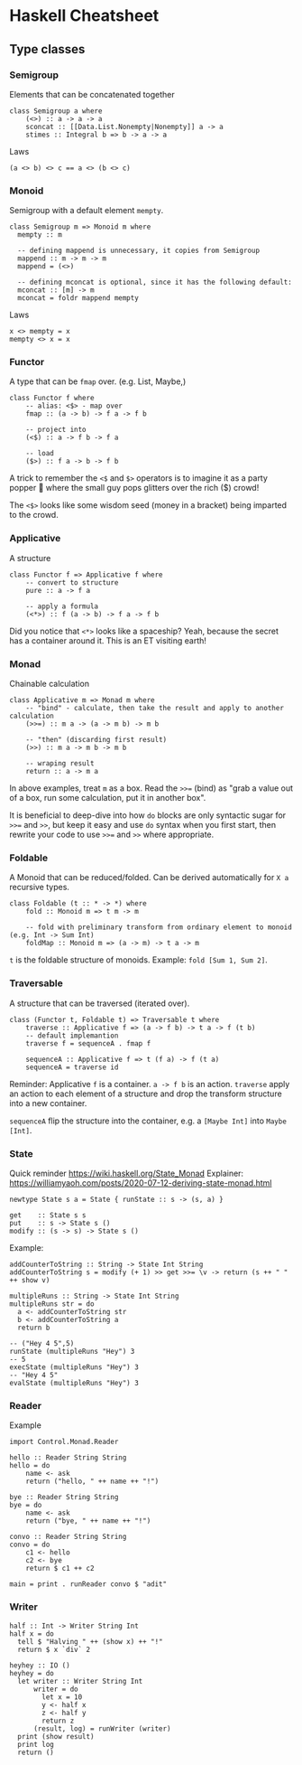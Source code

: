 # Haskell Cheatsheet

## Type classes

### Semigroup

Elements that can be concatenated together

```
class Semigroup a where
    (<>) :: a -> a -> a
    sconcat :: [[Data.List.Nonempty|Nonempty]] a -> a
    stimes :: Integral b => b -> a -> a
```

Laws

```
(a <> b) <> c == a <> (b <> c)
```

### Monoid

Semigroup with a default element `mempty`.

```
class Semigroup m => Monoid m where
  mempty :: m

  -- defining mappend is unnecessary, it copies from Semigroup
  mappend :: m -> m -> m
  mappend = (<>)

  -- defining mconcat is optional, since it has the following default:
  mconcat :: [m] -> m
  mconcat = foldr mappend mempty
```

Laws

```
x <> mempty = x
mempty <> x = x
```

### Functor

A type that can be `fmap` over. (e.g. List, Maybe,)

```
class Functor f where
    -- alias: <$> - map over
    fmap :: (a -> b) -> f a -> f b
    
    -- project into
    (<$) :: a -> f b -> f a

    -- load
    ($>) :: f a -> b -> f b
``` 

A trick to remember the `<$` and `$>` operators is to imagine it as a party popper 🎉 where the small guy pops glitters over the rich ($) crowd!

The `<$>` looks like some wisdom seed (money in a bracket) being imparted to the crowd.

### Applicative

A structure

```
class Functor f => Applicative f where
    -- convert to structure
    pure :: a -> f a

    -- apply a formula
    (<*>) :: f (a -> b) -> f a -> f b
```

Did you notice that `<*>` looks like a spaceship? Yeah, because the secret has a container around it. This is an ET visiting earth!

### Monad

Chainable calculation

```
class Applicative m => Monad m where
    -- "bind" - calculate, then take the result and apply to another calculation
    (>>=) :: m a -> (a -> m b) -> m b

    -- "then" (discarding first result)
    (>>) :: m a -> m b -> m b
    
    -- wraping result
    return :: a -> m a
```

In above examples, treat `m` as a box. Read the `>>=` (bind) as "grab a value out of a box, run some calculation, put it in another box".

It is beneficial to deep-dive into how `do` blocks are only syntactic sugar for `>>=` and `>>`, but keep it easy and use `do` syntax when you first start, then rewrite your code to use `>>=` and `>>` where appropriate.

### Foldable

A Monoid that can be reduced/folded. Can be derived automatically for `X a` recursive types.

```
class Foldable (t :: * -> *) where
    fold :: Monoid m => t m -> m

    -- fold with preliminary transform from ordinary element to monoid (e.g. Int -> Sum Int)
    foldMap :: Monoid m => (a -> m) -> t a -> m
```

`t` is the foldable structure of monoids. Example: `fold [Sum 1, Sum 2]`.

### Traversable

A structure that can be traversed (iterated over).

```
class (Functor t, Foldable t) => Traversable t where
    traverse :: Applicative f => (a -> f b) -> t a -> f (t b)
    -- default implemantion
    traverse f = sequenceA . fmap f

    sequenceA :: Applicative f => t (f a) -> f (t a)
    sequenceA = traverse id
```

Reminder: Applicative `f` is a container. `a -> f b` is an action. `traverse` apply an action to each element of a structure and drop the transform structure into a new container.

`sequenceA` flip the structure into the container, e.g. a `[Maybe Int]` into `Maybe [Int]`.

### State

Quick reminder https://wiki.haskell.org/State_Monad
Explainer: https://williamyaoh.com/posts/2020-07-12-deriving-state-monad.html

```
newtype State s a = State { runState :: s -> (s, a) }

get    :: State s s
put    :: s -> State s ()
modify :: (s -> s) -> State s ()
```

Example:

```
addCounterToString :: String -> State Int String
addCounterToString s = modify (+ 1) >> get >>= \v -> return (s ++ " " ++ show v)

multipleRuns :: String -> State Int String
multipleRuns str = do
  a <- addCounterToString str
  b <- addCounterToString a
  return b
 
-- ("Hey 4 5",5)
runState (multipleRuns "Hey") 3
-- 5
execState (multipleRuns "Hey") 3
-- "Hey 4 5"
evalState (multipleRuns "Hey") 3
```

### Reader

Example
```
import Control.Monad.Reader

hello :: Reader String String
hello = do
    name <- ask
    return ("hello, " ++ name ++ "!")

bye :: Reader String String
bye = do
    name <- ask
    return ("bye, " ++ name ++ "!")

convo :: Reader String String
convo = do
    c1 <- hello
    c2 <- bye
    return $ c1 ++ c2

main = print . runReader convo $ "adit"
```

### Writer

```
half :: Int -> Writer String Int
half x = do
  tell $ "Halving " ++ (show x) ++ "!"
  return $ x `div` 2

heyhey :: IO ()
heyhey = do
  let writer :: Writer String Int
      writer = do
        let x = 10
        y <- half x
        z <- half y
        return z
      (result, log) = runWriter (writer)
  print (show result)
  print log
  return ()
```